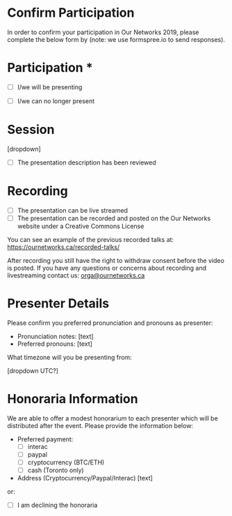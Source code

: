 # Confirm Participation 

In order to confirm your participation in Our Networks 2019, please complete the below form by   (note: we use formspree.io to send responses).

# Participation *

- [ ] I/we will be presenting
- [ ] I/we can no longer present


# Session

[dropdown]

- [ ] The presentation description has been reviewed


# Recording

- [ ] The presentation can be live streamed
- [ ] The presentation can be recorded and posted on the Our Networks website under a Creative Commons License

You can see an example of the previous recorded talks at: https://ournetworks.ca/recorded-talks/

After recording you still have the right to withdraw consent before the video is posted. If you have any questions or concerns about recording and livestreaming contact us: orga@ournetworks.ca

# Presenter Details 

Please confirm you preferred pronunciation and pronouns as presenter:

- Pronunciation notes: [text]
- Preferred pronouns: [text]

What timezone will you be presenting from: 

[dropdown UTC?]


# Honoraria Information 

We are able to offer a modest honorarium to each presenter which will be distributed after the event. Please provide the information below: 

- Preferred payment: 
  - [ ] interac 
  - [ ] paypal 
  - [ ] cryptocurrency (BTC/ETH) 
  - [ ] cash (Toronto only) 
- Address (Cryptocurrency/Paypal/Interac) [text]

or: 

- [ ] I am declining the honoraria
